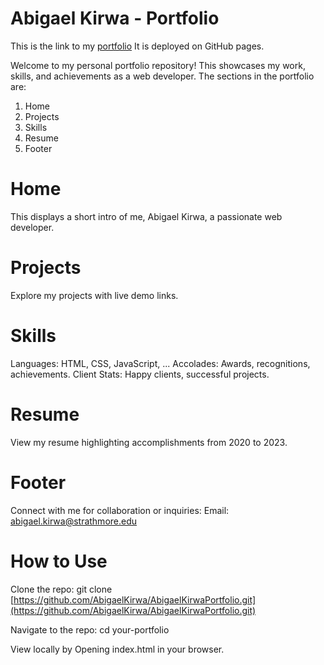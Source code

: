 # Abigael Kirwa - Portfolio

This is the link to my [portfolio](https://abigaelkirwa.github.io/AbigaelKirwaPortfolio/) It is deployed on GitHub pages.

Welcome to my personal portfolio repository! This showcases my work, skills, and achievements as a web developer. The sections in the portfolio are:

1) Home 
2) Projects
3) Skills
4) Resume
5) Footer

# Home 
This displays a short intro of me, Abigael Kirwa, a passionate web developer.

# Projects
Explore my projects with live demo links.

# Skills
Languages: HTML, CSS, JavaScript, ...
Accolades: Awards, recognitions, achievements.
Client Stats: Happy clients, successful projects.

# Resume
View my resume highlighting accomplishments from 2020 to 2023.

# Footer
Connect with me for collaboration or inquiries:
Email: abigael.kirwa@strathmore.edu

# How to Use
Clone the repo: git clone [https://github.com/AbigaelKirwa/AbigaelKirwaPortfolio.git](https://github.com/AbigaelKirwa/AbigaelKirwaPortfolio.git)

Navigate to the repo: cd your-portfolio

View locally by Opening index.html in your browser.
